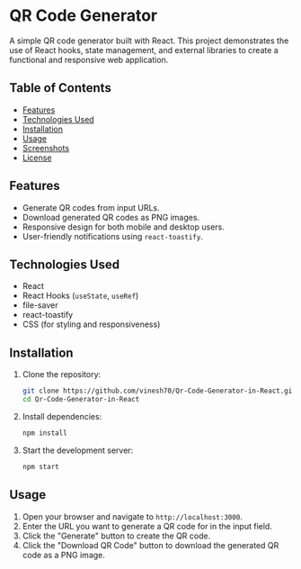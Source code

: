 # QR Code Generator

A simple QR code generator built with React. This project demonstrates the use of React hooks, state management, and external libraries to create a functional and responsive web application.

## Table of Contents
- [Features](#features)
- [Technologies Used](#technologies-used)
- [Installation](#installation)
- [Usage](#usage)
- [Screenshots](#screenshots)
- [License](#license)

## Features
- Generate QR codes from input URLs.
- Download generated QR codes as PNG images.
- Responsive design for both mobile and desktop users.
- User-friendly notifications using `react-toastify`.

## Technologies Used
- React
- React Hooks (`useState`, `useRef`)
- file-saver
- react-toastify
- CSS (for styling and responsiveness)

## Installation
1. Clone the repository:
    ```bash
    git clone https://github.com/vinesh70/Qr-Code-Generator-in-React.git
    cd Qr-Code-Generator-in-React
    ```

2. Install dependencies:
    ```bash
    npm install
    ```

3. Start the development server:
    ```bash
    npm start
    ```

## Usage
1. Open your browser and navigate to `http://localhost:3000`.
2. Enter the URL you want to generate a QR code for in the input field.
3. Click the "Generate" button to create the QR code.
4. Click the "Download QR Code" button to download the generated QR code as a PNG image.
